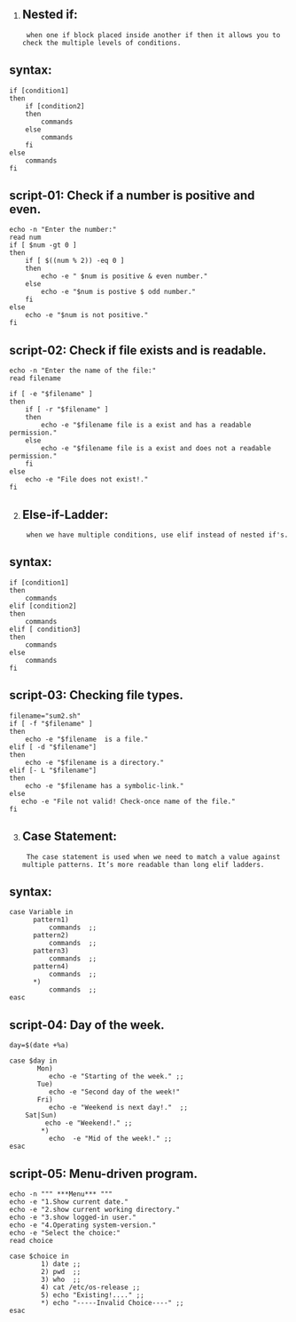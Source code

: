 1) Nested if:
   ----------
		when one if block placed inside another if then it allows you to check the multiple levels of conditions.

syntax:
-------

	if [condition1]
	then 
	    if [condition2]
	    then 
	        commands
	    else
	        commands
	    fi
	else
	    commands
	fi


script-01: Check if a number is positive and even.
----------

	echo -n "Enter the number:"
	read num
	if [ $num -gt 0 ]
	then
	    if [ $((num % 2)) -eq 0 ]
	    then
	        echo -e " $num is positive & even number."
	    else
	        echo -e "$num is postive $ odd number."
	    fi
	else
	    echo -e "$num is not positive."
	fi


script-02: Check if file exists and is readable.
----------

	echo -n "Enter the name of the file:"
	read filename
	
	if [ -e "$filename" ]
	then
	    if [ -r "$filename" ]
	    then
	        echo -e "$filename file is a exist and has a readable permission."
	    else
	        echo -e "$filename file is a exist and does not a readable permission."
	    fi
	else
	    echo -e "File does not exist!."
	fi

2) Else-if-Ladder:
   ---------------
		when we have multiple conditions, use elif instead of nested if's.

syntax:
-------

	if [condition1]
	then
	    commands
	elif [condition2]
	then
	    commands
	elif [ condition3]
	then
	    commands
	else
	    commands
	fi


script-03: Checking file types.
----------

	filename="sum2.sh"
	if [ -f "$filename" ]
	then 
	    echo -e "$filename  is a file."
	elif [ -d "$filename"]
	then
	    echo -e "$filename is a directory."
	elif [-	L "$filename"]
	then 
	    echo -e "$filename has a symbolic-link."
	else
	   echo -e "File not valid! Check-once name of the file."
	fi

3) Case Statement:
   ---------------
		The case statement is used when we need to match a value against multiple patterns. It’s more readable than long elif ladders.

syntax:
------
	case Variable in
	      pattern1)
	          commands  ;;
	      pattern2)
	          commands  ;;
	      pattern3)
	          commands  ;;
	      pattern4)
	          commands  ;;
	      *)
	          commands  ;;
	easc


script-04: Day of the week.
----------
	day=$(date +%a)
	
	case $day in
	       Mon) 
		      echo -e "Starting of the week." ;;
		   Tue)
		      echo -e "Second day of the week!"
	       Fri) 
		      echo -e "Weekend is next day!."  ;;
		Sat|Sun)
		     echo -e "Weekend!." ;;
		    *)
			  echo  -e "Mid of the week!." ;;
	esac
	   

script-05: Menu-driven program.
----------

	echo -n """ ***Menu*** """
	echo -e "1.Show current date."
	echo -e "2.show current working directory."
	echo -e "3.show logged-in user."
	echo -e "4.Operating system-version."
	echo -e "Select the choice:"
	read choice
	
	case $choice in
	        1) date ;;
	        2) pwd  ;;
	        3) who  ;;
	        4) cat /etc/os-release ;;
	        5) echo "Existing!...." ;;
	        *) echo "-----Invalid Choice----" ;;
	esac


	
